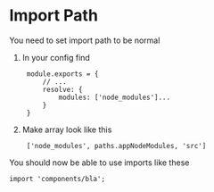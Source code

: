 # Import Path

You need to set import path to be normal

1. In your config find

        module.exports = {
            // ...
            resolve: {
                modules: ['node_modules']...
            }
        }

2. Make array look like this

        ['node_modules', paths.appNodeModules, 'src']

You should now be able to use imports like these

    import 'components/bla';